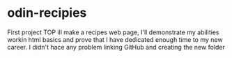 # odin-recipies
First project TOP ill make a recipes web page, I'll demonstrate my abilities workin html basics and prove that I have dedicated enough time to my new career. I didn't hace any problem linking GitHub and creating the new folder 

